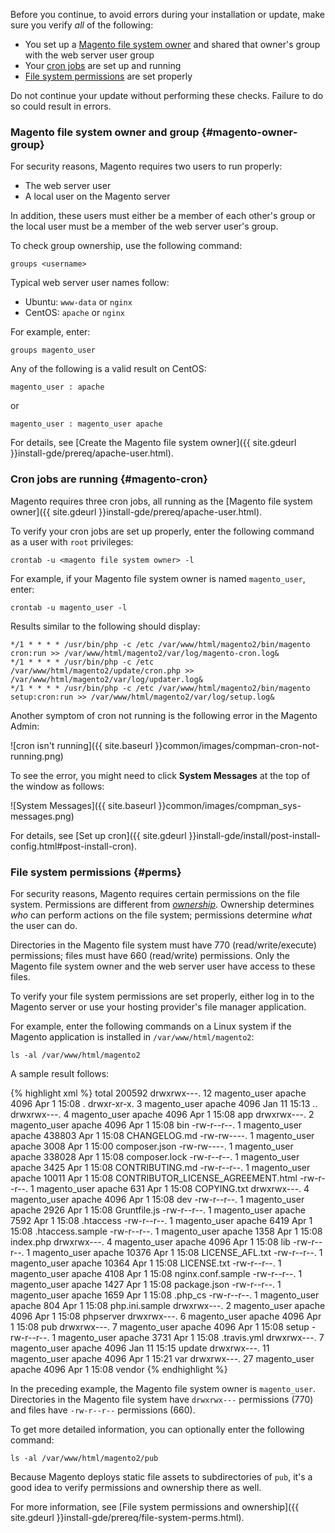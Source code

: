 <div markdown="1">

Before you continue, to avoid errors during your installation or update, make sure you verify *all* of the following:

*	You set up a [Magento file system owner](#magento-owner-group) and shared that owner's group with the web server user group
*	Your [cron jobs](#magento-cron) are set up and running
*	[File system permissions](#perms) are set properly

<div class="bs-callout bs-callout-warning">
    <p>Do not continue your update without performing these checks. Failure to do so could result in errors.</p>
</div>

### Magento file system owner and group {#magento-owner-group}
For security reasons, Magento requires two users to run properly:

*	The web server user
*	A local user on the Magento server

In addition, these users must either be a member of each other's group or the local user must be a member of the web server user's group.

To check group ownership, use the following command:

	groups <username>

Typical web server user names follow:

*	Ubuntu: `www-data` or `nginx`
*	CentOS: `apache` or `nginx`

For example, enter:

	groups magento_user

Any of the following is a valid result on CentOS:

	magento_user : apache

or

	magento_user : magento_user apache

For details, see [Create the Magento file system owner]({{ site.gdeurl }}install-gde/prereq/apache-user.html).

### Cron jobs are running {#magento-cron}
Magento requires three cron jobs, all running as the [Magento file system owner]({{ site.gdeurl }}install-gde/prereq/apache-user.html).

To verify your cron jobs are set up properly, enter the following command as a user with `root` privileges:

	crontab -u <magento file system owner> -l

For example, if your Magento file system owner is named `magento_user`, enter:

	crontab -u magento_user -l

Results similar to the following should display:

	*/1 * * * * /usr/bin/php -c /etc /var/www/html/magento2/bin/magento cron:run >> /var/www/html/magento2/var/log/magento-cron.log&
	*/1 * * * * /usr/bin/php -c /etc /var/www/html/magento2/update/cron.php >> /var/www/html/magento2/var/log/updater.log&
	*/1 * * * * /usr/bin/php -c /etc /var/www/html/magento2/bin/magento setup:cron:run >> /var/www/html/magento2/var/log/setup.log&

Another symptom of cron not running is the following error in the Magento Admin:

![cron isn't running]({{ site.baseurl }}common/images/compman-cron-not-running.png)

To see the error, you might need to click **System Messages** at the top of the window as follows:

![System Messages]({{ site.baseurl }}common/images/compman_sys-messages.png)

For details, see [Set up cron]({{ site.gdeurl }}install-gde/install/post-install-config.html#post-install-cron).

### File system permissions {#perms}
For security reasons, Magento requires certain permissions on the file system. Permissions are different from [*ownership*](#magento-owner-group). Ownership determines *who* can perform actions on the file system; permissions determine *what* the user can do.

Directories in the Magento file system must have 770 (read/write/execute) permissions; files must have 660 (read/write) permissions. Only the Magento file system owner and the web server user have access to these files.

To verify your file system permissions are set properly, either log in to the Magento server or use your hosting provider's file manager application.

For example, enter the following commands on a Linux system if the Magento application is installed in `/var/www/html/magento2`:

	ls -al /var/www/html/magento2

A sample result follows:

{% highlight xml %}
total 200592
drwxrwx---. 12 magento_user apache      4096 Apr  1 15:08 .
drwxr-xr-x.  3 magento_user apache      4096 Jan 11 15:13 ..
drwxrwx---.  4 magento_user apache      4096 Apr  1 15:08 app
drwxrwx---.  2 magento_user apache      4096 Apr  1 15:08 bin
-rw-r--r--.  1 magento_user apache    438803 Apr  1 15:08 CHANGELOG.md
-rw-rw----.  1 magento_user apache      3008 Apr  1 15:00 composer.json
-rw-rw----.  1 magento_user apache    338028 Apr  1 15:08 composer.lock
-rw-r--r--.  1 magento_user apache      3425 Apr  1 15:08 CONTRIBUTING.md
-rw-r--r--.  1 magento_user apache     10011 Apr  1 15:08 CONTRIBUTOR_LICENSE_AGREEMENT.html
-rw-r--r--.  1 magento_user apache       631 Apr  1 15:08 COPYING.txt
drwxrwx---.  4 magento_user apache      4096 Apr  1 15:08 dev
-rw-r--r--.  1 magento_user apache      2926 Apr  1 15:08 Gruntfile.js
-rw-r--r--.  1 magento_user apache      7592 Apr  1 15:08 .htaccess
-rw-r--r--.  1 magento_user apache      6419 Apr  1 15:08 .htaccess.sample
-rw-r--r--.  1 magento_user apache      1358 Apr  1 15:08 index.php
drwxrwx---.  4 magento_user apache      4096 Apr  1 15:08 lib
-rw-r--r--.  1 magento_user apache     10376 Apr  1 15:08 LICENSE_AFL.txt
-rw-r--r--.  1 magento_user apache     10364 Apr  1 15:08 LICENSE.txt
-rw-r--r--.  1 magento_user apache      4108 Apr  1 15:08 nginx.conf.sample
-rw-r--r--.  1 magento_user apache      1427 Apr  1 15:08 package.json
-rw-r--r--.  1 magento_user apache      1659 Apr  1 15:08 .php_cs
-rw-r--r--.  1 magento_user apache       804 Apr  1 15:08 php.ini.sample
drwxrwx---.  2 magento_user apache      4096 Apr  1 15:08 phpserver
drwxrwx---.  6 magento_user apache      4096 Apr  1 15:08 pub
drwxrwx---.  7 magento_user apache      4096 Apr  1 15:08 setup
-rw-r--r--.  1 magento_user apache      3731 Apr  1 15:08 .travis.yml
drwxrwx---.  7 magento_user apache      4096 Jan 11 15:15 update
drwxrwx---. 11 magento_user apache      4096 Apr  1 15:21 var
drwxrwx---. 27 magento_user apache      4096 Apr  1 15:08 vendor
{% endhighlight %}

In the preceding example, the Magento file system owner is `magento_user`. Directories in the Magento file system have `drwxrwx---` permissions (770) and files have `-rw-r--r--` permissions (660).

To get more detailed information, you can optionally enter the following command:

	ls -al /var/www/html/magento2/pub

Because Magento deploys static file assets to subdirectories of `pub`, it's a good idea to verify permissions and ownership there as well.

For more information, see [File system permissions and ownership]({{ site.gdeurl }}install-gde/prereq/file-system-perms.html).